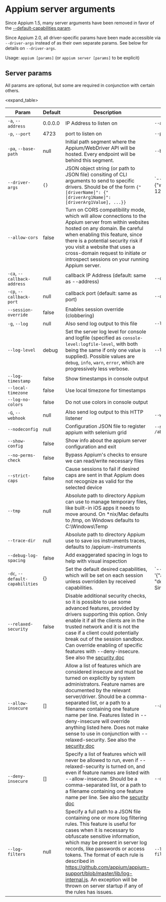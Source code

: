 # Appium server arguments

Since Appium 1.5, many server arguments have been removed in favor of the [--default-capabilities param](/docs/en/writing-running-appium/default-capabilities-arg.md).

Since Appium 2.0, all driver-specific params have been made accessible via `--driver-args` instead of as their own separate params. See below for details on `--driver-args`.

Usage: `appium [params]` (or `appium server [params]` to be explicit)

## Server params

All params are optional, but some are required in conjunction with certain others.

<expand_table>

|Param|Default|Description|Example|
|----|-------|-----------|-------|
|`-a`, `--address`|0.0.0.0|IP Address to listen on|`--address 0.0.0.0`|
|`-p`, `--port`|4723|port to listen on|`--port 4723`|
|`-pa`, `--base-path`|null|Initial path segment where the Appium/WebDriver API will be hosted. Every endpoint will be behind this segment.|`--base-path /wd/hub`|
|`--driver-args`|`{}`|JSON object string (or path to JSON file) consiting of CLI arguments to send to specific drivers. Should be of the form `{"[driverName]": {"[driverArg1Name]": [driverArg1Value], ...}}`|`--driver-args '{"xcuitest": {"webkitDebugProxyPort": 1234}}'|
|`--allow-cors`|false|Turn on CORS compatibility mode, which will allow connections to the Appium server from within websites hosted on any domain. Be careful when enabling this feature, since there is a potential security risk if you visit a website that uses a cross-domain request to initiate or introspect sessions on your running Appium server.||
|`-ca`, `--callback-address`|null|callback IP Address (default: same as --address)|`--callback-address 127.0.0.1`|
|`-cp`, `--callback-port`|null|callback port (default: same as port)|`--callback-port 4723`|
|`--session-override`|false|Enables session override (clobbering)||
|`-g`, `--log`|null|Also send log output to this file|`--log /path/to/appium.log`|
|`--log-level`|debug|Set the server log level for console and logfile (specified as `console-level:logfile-level`, with both being the same if only one value is supplied). Possible values are `debug`, `info`, `warn`, `error`, which are progressively less verbose.|`--log-level error:debug`|
|`--log-timestamp`|false|Show timestamps in console output||
|`--local-timezone`|false|Use local timezone for timestamps||
|`--log-no-colors`|false|Do not use colors in console output||
|`-G`, `--webhook`|null|Also send log output to this HTTP listener|`--webhook localhost:9876`|
|`--nodeconfig`|null|Configuration JSON file to register appium with selenium grid|`--nodeconfig /abs/path/to/nodeconfig.json`|
|`--show-config`|false|Show info about the appium server configuration and exit||
|`--no-perms-check`|false|Bypass Appium's checks to ensure we can read/write necessary files||
|`--strict-caps`|false|Cause sessions to fail if desired caps are sent in that Appium does not recognize as valid for the selected device||
|`--tmp`|null|Absolute path to directory Appium can use to manage temporary files, like built-in iOS apps it needs to move around. On *nix/Mac defaults to /tmp, on Windows defaults to C:\Windows\Temp||
|`--trace-dir`|null|Absolute path to directory Appium use to save ios instruments traces, defaults to <tmp dir>/appium-instruments||
|`--debug-log-spacing`|false|Add exaggerated spacing in logs to help with visual inspection||
|`-dc`, `--default-capabilities`|{}|Set the default desired capabilities, which will be set on each session unless overridden by received capabilities.|`--default-capabilities [ '{"app": "myapp.app", "deviceName": "iPhone Simulator"}' | /path/to/caps.json ]`|
|`--relaxed-security`|false|Disable additional security checks, so it is possible to use some advanced features, provided by drivers supporting this option. Only enable it if all the clients are in the trusted network and it is not the case if a client could potentially break out of the session sandbox. Can override enabling of specific features with --deny-insecure. See also the [security doc](/docs/en/writing-running-appium/security.md)||
|`--allow-insecure`|[]|Allow a list of features which are considered insecure and must be turned on explicitly by system administrators. Feature names are documented by the relevant server/driver. Should be a comma-separated list, or a path to a filename containing one feature name per line. Features listed in --deny-insecure will override anything listed here. Does not make sense to use in conjunction with --relaxed-security. See also the [security doc](/docs/en/writing-running-appium/security.md)|`--allow-insecure=foo,bar`|
|`--deny-insecure`|[]|Specify a list of features which will never be allowed to run, even if --relaxed-security is turned on, and even if feature names are listed with --allow-insecure. Should be a comma-separated list, or a path to a filename containing one feature name per line. See also the [security doc](/docs/en/writing-running-appium/security.md)|`--deny-insecure=foo,bar`|
|`--log-filters`|null|Specify a full path to a JSON file containing one or more log filtering rules. This feature is useful for cases when it is necessary to obfuscate sensitive information, which may be present in server log records, like passwords or access tokens. The format of each rule is described in https://github.com/appium/appium-support/blob/master/lib/log-internal.js. An exception will be thrown on server startup if any of the rules has issues.|`--log-filters=/home/config.json`|
